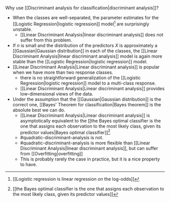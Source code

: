 Why use [[Discriminant analysis for classification|discriminant analysis]]?
- When the classes are well-separated, the parameter estimates for the [[Logistic Regression|logistic regression]] model[^1] are surprisingly unstable.
  - [[Linear Discriminant Analysis|linear discriminant analysis]] does not suffer from this problem.
- If $n$ is small and the distribution of the predictors $X$ is approximately a [[Gaussian|Gaussian distribution]] in each of the classes, the [[Linear Discriminant Analysis|linear discriminant analysis]] model is again more stable than the [[Logistic Regression|logistic regression]] model.
- [[Linear Discriminant Analysis|Linear discriminant analysis]] is popular when we have more than two response classes.
  - there is no straightforward generalization of the [[Logistic Regression|logistic regression]] model to a multi-class response.
  - [[Linear Discriminant Analysis|Linear discriminant analysis]] provides low-dimensional views of the data.
- Under the assumption that the [[Gaussian|Gaussian distribution]] is the correct one, [[Bayes' Theorem for classification|Bayes theorem]] is the absolute best we can do.
  - [[Linear Discriminant Analysis|Linear discriminant analysis]] is asymptotically equivalent to the [[the Bayes optimal classifier is the one that assigns each observation to the most likely class, given its predictor values|Bayes optimal classifier]][^2]
  - #quadratic-discriminant-analysis is not.
  - #quadratic-discriminant-analysis is more flexible than [[Linear Discriminant Analysis|linear discriminant analysis]], but can suffer from [[Overfitting|overfitting]]
  - This is probably rarely the case in practice, but it is a nice property to have.

[^1]: [[Logistic regression is linear regression on the log-odds]]
[^2]: [[the Bayes optimal classifier is the one that assigns each observation to the most likely class, given its predictor values]]
